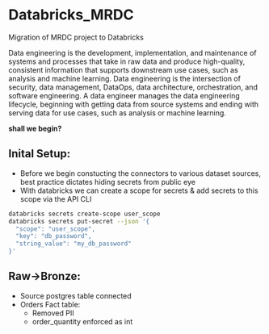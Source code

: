 # Databricks_MRDC
Migration of MRDC project to Databricks


Data engineering is the development, implementation, and maintenance of systems and processes that take in raw data and produce high-quality, consistent information that supports downstream use cases, such as analysis and machine learning. Data engineering is the intersection of security, data management, DataOps, data architecture, orchestration, and software engineering. A data engineer manages the data engineering lifecycle, beginning with getting data from source systems and ending with serving data for use cases, such as analysis or machine learning.


**shall we begin?**

## Inital Setup:

- Before we begin constucting the connectors to various dataset sources, best practice dictates hiding secrets from public eye
- With databricks we can create a scope for secrets & add secrets to this scope via the API CLI

``` bash
databricks secrets create-scope user_scope
databricks secrets put-secret --json '{
  "scope": "user_scope",
  "key": "db_password",
  "string_value": "my_db_password"
}'

```

## Raw->Bronze:

- Source postgres table connected
- Orders Fact table:
    - Removed PII
    - order_quantity enforced as int


